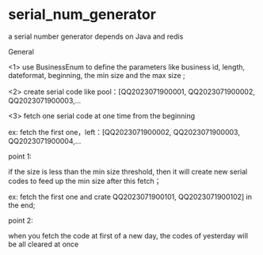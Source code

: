 # serial_num_generator
a serial number generator depends on Java and redis<br/>

General  

<1> use BusinessEnum to define the parameters like business id, length, dateformat, beginning, the min size and the max size ;  

<2> create serial code like pool：[QQ2023071900001, QQ2023071900002, QQ2023071900003,...   

<3> fetch one serial code at one time from the beginning <br/>

ex: fetch the first one，left：[QQ2023071900002, QQ2023071900003, QQ2023071900004,...  

point 1:  

if the size is less than the min size threshold, then it will create new serial codes to feed up the min size after this fetch；  

ex:   fetch the first one and crate QQ2023071900101, QQ2023071900102] in the end;

point 2:  

when you fetch the code at first of a new day, the codes of yesterday will be all cleared at once 
